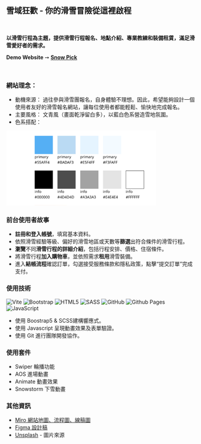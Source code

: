 ## 雪域狂歡 - 你的滑雪冒險從這裡啟程
<br>

**以滑雪行程為主題，提供滑雪行程報名、地點介紹、專業教練和裝備租賃，滿足滑雪愛好者的需求。**

**Demo Website** ➙ [**Snow Pick**](https://jainee0110.github.io/Snow-Pick/)

<br>

### 網站理念：
- 動機來源： 過往參與滑雪團報名，自身體驗不理想。因此，希望能夠設計一個使用者友好的滑雪報名網站，讓每位使用者都能輕鬆、愉快地完成報名。
- 主要風格： 文青風（畫面乾淨留白多），以藍白色系營造雪地氛圍。
- 色系搭配：
<img src="https://github.com/Jainee0110/Snow-Pick/blob/dev/assets/img/Frame%202675%402x.png" style="width:400px;">

### 前台使用者故事
- **註冊和登入帳號**，填寫基本資料。
- 依照滑雪經驗等級、偏好的滑雪地區或天數等**篩選**出符合條件的滑雪行程。
- **瀏覽**不同**滑雪行程的詳細介紹**，包括行程安排、價格、住宿條件。
- 將滑雪行程**加入購物車**，並依照需求**租用**滑雪裝備。
- 進入**結帳流程**確認訂單，勾選接受服務條款和隱私政策，點擊“提交訂單”完成支付。

### 使用技術
![Vite](https://img.shields.io/badge/vite-%23646CFF.svg?style=for-the-badge&logo=vite&logoColor=white)
![Bootstrap](https://img.shields.io/badge/bootstrap-%238511FA.svg?style=for-the-badge&logo=bootstrap&logoColor=white)
<img alt="HTML5" src="https://img.shields.io/badge/html5-%23E34F26.svg?style=for-the-badge&logo=html5&logoColor=white"/>
<img alt="SASS" src="https://img.shields.io/badge/SASS-hotpink.svg?style=for-the-badge&logo=SASS&logoColor=white"/>
<img alt="GitHub" src="https://img.shields.io/badge/github-%23121011.svg?style=for-the-badge&logo=github&logoColor=white"/>
![Github Pages](https://img.shields.io/badge/github%20pages-121013?style=for-the-badge&logo=github&logoColor=white)
<img alt="JavaScript" src="https://img.shields.io/badge/javascript-%23323330.svg?style=for-the-badge&logo=javascript&logoColor=%23F7DF1E"/>

- 使用 Boostrap5 & SCSS建構響應式。
- 使用 Javascript 呈現動畫效果及表單驗證。
- 使用 Git 進行團隊開發協作。

### 使用套件
- Swiper 輪播功能
- AOS 進場動畫
- Animate 動畫效果
- Snowstorm 下雪動畫

### 其他資訊
- [Miro 網站地圖、流程圖、線稿圖](https://miro.com/app/board/uXjVKw84rIM=/?share_link_id=791323545520)
-  [Figma 設計稿](https://www.figma.com/design/hhgxKIz2DhvPIwoGyDp8dG/%E9%9B%AA%E5%9F%9F%E7%8B%82%E6%AD%A1?node-id=79-605&node-type=frame&t=PdwlzqCCK9ElgqJe-0)
-  [Unsplash](https://unsplash.com/s/photos/cat) - 圖片來源
